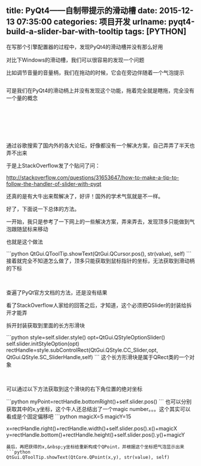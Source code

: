 title: PyQt4——自制带提示的滑动槽
date: 2015-12-13 07:35:00
categories: 项目开发
urlname: pyqt4-build-a-slider-bar-with-tooltip
tags: [PYTHON]
---
<p>
	<span style="line-height:1.5;">在写那个引擎配置器的过程中，发现PyQt4的滑动槽并没有那么好用</span> 
</p>
<p>
	对比下Windows的滑动槽，我们可以很容易的发现一个问题
</p>
<p>
	比如调节音量的音量柄，我们在拖动的时候，它会在旁边伴随着一个气泡提示
</p>
<p>
	<img src="/images/tp_old/image/20151213/20151213153353_21207.png" alt="" /> 
</p>
<p>
	可是我们在PyQt4的滑动柄上并没有发现这个功能，拖着完全就是瞎拖，完全没有一个量的概念
</p>
<p>
	<!--more-->
</p>
<p>
	<br />
</p>
<p>
	<br />
</p>
<p>
	<br />
</p>
<p>
	<!--more-->
</p>
<p>
	通过谷歌搜索了国内外的各大论坛，好像都没有一个解决方案，自己弄弄了半天也弄不出来
</p>
<p>
	于是上StackOverflow发了个贴问了问：
</p>
<p>
	<a href="http://stackoverflow.com/questions/31653647/how-to-make-a-tip-to-follow-the-handler-of-slider-with-pyqt" target="_blank">http://stackoverflow.com/questions/31653647/how-to-make-a-tip-to-follow-the-handler-of-slider-with-pyqt</a> 
</p>
<p>
	还真的是有大牛出来帮解决了，好评！国外的学术气氛就是不一样。
</p>
<p>
	好了，下面说一下总体的方法。
</p>
<p>
	一开始，我只是参考了一下网上的一些解决方案，弄来弄去，发现顶多只能做到气泡跟随鼠标来移动
</p>
<p>
	也就是这个做法
</p>
```python
QtGui.QToolTip.showText(QtGui.QCursor.pos(), str(value), self)
```
接着就完全不知道怎么做了，顶多只能获取到鼠标指针的坐标，无法获取到滑动柄的下标
<p>
	<br />
</p>
<p>
	查遍了PyQt官方文档的方法，还是没有结果
</p>
<p>
	看了StackOverflow人家给的回答之后，才知道，这个必须把QSlider的封装给拆开才能弄
</p>
<p>
	拆开封装获取到里面的长方形滑块
</p>
```python
style=self.slider.style()
opt=QtGui.QStyleOptionSlider()
self.slider.initStyleOption(opt)
rectHandle=style.subControlRect(QtGui.QStyle.CC_Slider,opt, QtGui.QStyle.SC_SliderHandle,self)
```
这个长方形滑块是属于QRect类的一个对象
<p>
	<br />
</p>
<p>
	可以通过以下方法获取到这个滑块的右下角位置的绝对坐标
</p>
```python
myPoint=rectHandle.bottomRight()+self.slider.pos()
```
也可以分别获取其中的x,y坐标，这个牛人还总结出了一个magic number。。。这个其实可以看成是个固定偏移吧
```python
magicX=5
magicY=15

x=rectHandle.right()+rectHandle.width()+self.slider.pos().x()+magicX
y=rectHandle.bottom()+rectHandle.height()+self.slider.pos().y()+magicY
```
最后，再把获得的x,&nbsp;y坐标给重新构成个QPoint，并根据这个坐标把气泡显示出来
```python
QtGui.QToolTip.showText(QtCore.QPoint(x,y), str(value), self)
```
<p>
	<br />
</p>
<p>
	<br />
</p>